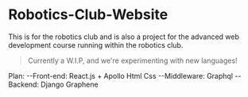 # Robotics-Club-Website



This is for the robotics club and is also a project for the advanced web development course running within the robotics club. 

> Currently a W.I.P, and we're experimenting with new languages!

Plan:
  --Front-end:
  React.js + Apollo
  Html
  Css
  --Middleware: 
  Graphql
  --Backend:
  Django Graphene
  
